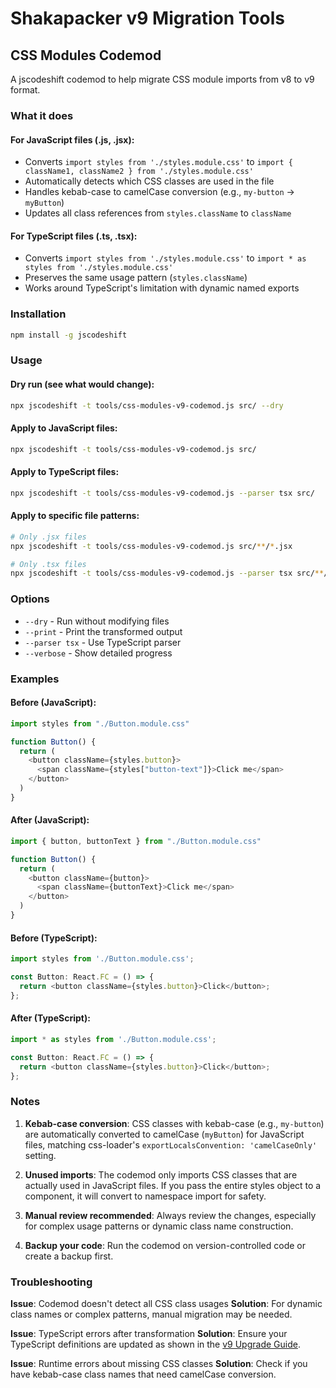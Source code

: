 # Shakapacker v9 Migration Tools

## CSS Modules Codemod

A jscodeshift codemod to help migrate CSS module imports from v8 to v9 format.

### What it does

#### For JavaScript files (.js, .jsx):

- Converts `import styles from './styles.module.css'` to `import { className1, className2 } from './styles.module.css'`
- Automatically detects which CSS classes are used in the file
- Handles kebab-case to camelCase conversion (e.g., `my-button` → `myButton`)
- Updates all class references from `styles.className` to `className`

#### For TypeScript files (.ts, .tsx):

- Converts `import styles from './styles.module.css'` to `import * as styles from './styles.module.css'`
- Preserves the same usage pattern (`styles.className`)
- Works around TypeScript's limitation with dynamic named exports

### Installation

```bash
npm install -g jscodeshift
```

### Usage

#### Dry run (see what would change):

```bash
npx jscodeshift -t tools/css-modules-v9-codemod.js src/ --dry
```

#### Apply to JavaScript files:

```bash
npx jscodeshift -t tools/css-modules-v9-codemod.js src/
```

#### Apply to TypeScript files:

```bash
npx jscodeshift -t tools/css-modules-v9-codemod.js --parser tsx src/
```

#### Apply to specific file patterns:

```bash
# Only .jsx files
npx jscodeshift -t tools/css-modules-v9-codemod.js src/**/*.jsx

# Only .tsx files
npx jscodeshift -t tools/css-modules-v9-codemod.js --parser tsx src/**/*.tsx
```

### Options

- `--dry` - Run without modifying files
- `--print` - Print the transformed output
- `--parser tsx` - Use TypeScript parser
- `--verbose` - Show detailed progress

### Examples

#### Before (JavaScript):

```javascript
import styles from "./Button.module.css"

function Button() {
  return (
    <button className={styles.button}>
      <span className={styles["button-text"]}>Click me</span>
    </button>
  )
}
```

#### After (JavaScript):

```javascript
import { button, buttonText } from "./Button.module.css"

function Button() {
  return (
    <button className={button}>
      <span className={buttonText}>Click me</span>
    </button>
  )
}
```

#### Before (TypeScript):

```typescript
import styles from './Button.module.css';

const Button: React.FC = () => {
  return <button className={styles.button}>Click</button>;
};
```

#### After (TypeScript):

```typescript
import * as styles from './Button.module.css';

const Button: React.FC = () => {
  return <button className={styles.button}>Click</button>;
};
```

### Notes

1. **Kebab-case conversion**: CSS classes with kebab-case (e.g., `my-button`) are automatically converted to camelCase (`myButton`) for JavaScript files, matching css-loader's `exportLocalsConvention: 'camelCaseOnly'` setting.

2. **Unused imports**: The codemod only imports CSS classes that are actually used in JavaScript files. If you pass the entire styles object to a component, it will convert to namespace import for safety.

3. **Manual review recommended**: Always review the changes, especially for complex usage patterns or dynamic class name construction.

4. **Backup your code**: Run the codemod on version-controlled code or create a backup first.

### Troubleshooting

**Issue**: Codemod doesn't detect all CSS class usages
**Solution**: For dynamic class names or complex patterns, manual migration may be needed.

**Issue**: TypeScript errors after transformation
**Solution**: Ensure your TypeScript definitions are updated as shown in the [v9 Upgrade Guide](../docs/v9_upgrade.md).

**Issue**: Runtime errors about missing CSS classes
**Solution**: Check if you have kebab-case class names that need camelCase conversion.
